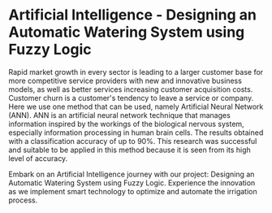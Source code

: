 # Artificial Intelligence - Designing an Automatic Watering System using Fuzzy Logic
Rapid market growth in every sector is leading to a larger customer base for more competitive service providers with new and innovative business models, as well as better services increasing customer acquisition costs. Customer churn is a customer's tendency to leave a service or company. Here we use one method that can be used, namely Artificial Neural Network (ANN). ANN is an artificial neural network technique that manages information inspired by the workings of the biological nervous system, especially information processing in human brain cells. The results obtained with a classification accuracy of up to 90%. This research was successful and suitable to be applied in this method because it is seen from its high level of accuracy.

Embark on an Artificial Intelligence journey with our project: Designing an Automatic Watering System using Fuzzy Logic. Experience the innovation as we implement smart technology to optimize and automate the irrigation process.
